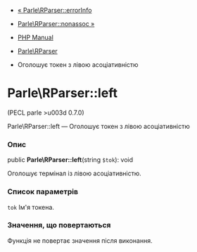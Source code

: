 - [« Parle\RParser::errorInfo](parle-rparser.errorinfo.md)
- [Parle\RParser::nonassoc »](parle-rparser.nonassoc.md)

- [PHP Manual](index.md)
- [Parle\RParser](class.parle-rparser.md)
- Оголошує токен з лівою асоціативністю

# Parle\RParser::left

(PECL parle \>u003d 0.7.0)

Parle\RParser::left — Оголошує токен з лівою асоціативністю

### Опис

public **Parle\RParser::left**(string `$tok`): void

Оголошує термінал із лівою асоціативністю.

### Список параметрів

`tok`
Ім'я токена.

### Значення, що повертаються

Функція не повертає значення після виконання.
